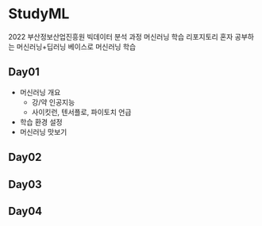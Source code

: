 # StudyML
2022 부산정보산업진흥원 빅데이터 분석 과정 머신러닝 학습 리포지토리
혼자 공부하는 머신러닝+딥러닝 베이스로 머신러닝 학습

## Day01
- 머신러닝 개요
  - 강/약 인공지능
  - 사이킷런, 텐서플로, 파이토치 언급
 - 학습 환경 설정
 - 머신러닝 맛보기

## Day02

## Day03

## Day04

